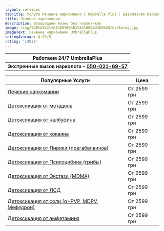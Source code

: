 ```yaml
---
layout: services
tabTitle: Услуги лечение наркомании | Umbrella Plus | Безопасная Наркология
title: Лечение наркомании
description: Возвращаем жизнь без наркотиков
image: /img/%D0%A3%D1%81%D0%BB%D1%83%D0%B3%D0%B8/narkolog.jpg
imageText: Лечение наркомании UmbrellaPlus
ratingAvarage: 4.98/5
rating: '14522'
---
```


| Работаем 24/7 UmbrellaPlus                                       |
| ---------------------------------------------------------------- |
| **Экстренные вызов нарколога – [050-021-69-57](tel:0500216957)** |

| Популярные Услуги                                             | Цена        |
| ------------------------------------------------------------- | ----------- |
| [Лечение наркомании](lechenie-narkomanii)                     | От 2599 грн |
| [Детоксикация от метадона](detox-ot-metadona)                 | От 2599 грн |
| [Детоксикация от налбуфина](detox-ot-nalbufina)               | От 2599 грн |
| [Детоксикация от кокаина](detox-ot-kokaina)                   | От 2599 грн |
| [Детоксикация от Лирики (прегабалаинов)](detox-ot-liriki)     | От 2599 грн |
| [Детоксикация от Псилоцибина (грибы)](detox-ot-psilocibina)   | От 2599 грн |
| [Детоксикация от Экстази (MDMA)](detox-ot-mdma)               | От 2599 грн |
| [Детоксикация от ЛСД](detox-ot-lsd)                           | От 2599 грн |
| [Детоксикация от соли (α-PVP, MDPV, Мефедрон)](detox-ot-soli) | От 2599 грн |
| [Детоксикация от амфетамина](detox-ot-amfetamina)             | От 2599 грн |
